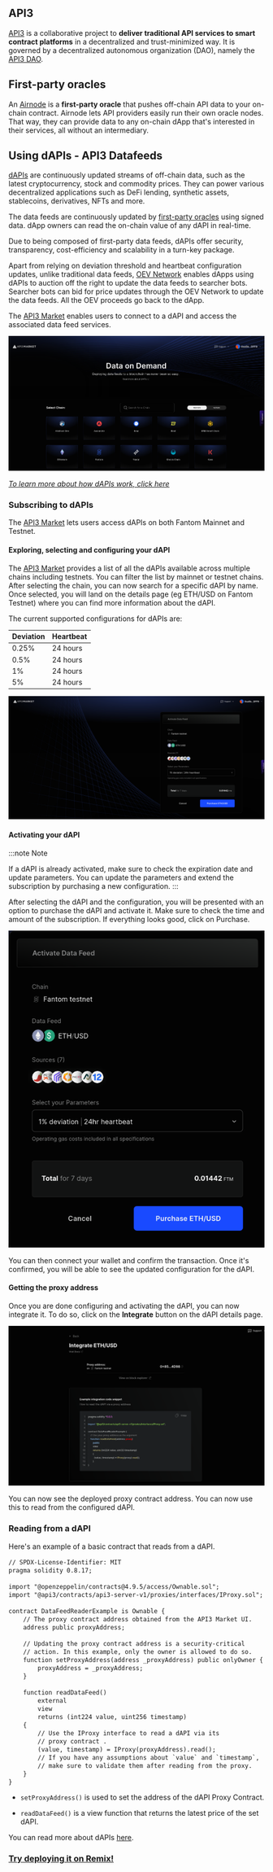 ## API3

[API3](https://api3.org) is a collaborative project to **deliver traditional API services to smart contract platforms** in a decentralized and trust-minimized way. It is governed by a decentralized autonomous organization (DAO), namely the [API3 DAO](https://api3.org/dao).

## First-party oracles

An [Airnode](https://docs.api3.org/explore/airnode/what-is-airnode.html) is a **first-party oracle** that pushes off-chain API data to your on-chain contract. Airnode lets API providers easily run their own oracle nodes. That way, they can provide data to any on-chain dApp that's interested in their services, all without an intermediary.

## Using dAPIs - API3 Datafeeds

[dAPIs](https://docs.api3.org/reference/dapis/understand/) are continuously updated streams of off-chain data, such as the latest cryptocurrency, stock and commodity prices. They can power various decentralized applications such as DeFi lending, synthetic assets, stablecoins, derivatives, NFTs and more.

The data feeds are continuously updated by [first-party oracles](https://docs.api3.org/explore/introduction/first-party.html) using signed data. dApp owners can read the on-chain value of any dAPI in real-time.

Due to being composed of first-party data feeds, dAPIs offer security, transparency, cost-efficiency and scalability in a turn-key package.

Apart from relying on deviation threshold and heartbeat configuration updates, unlike traditional data feeds, [OEV Network](https://docs.api3.org/explore/introduction/oracle-extractable-value.html) enables dApps using dAPIs to auction off the right to update the data feeds to searcher bots. Searcher bots can bid for price updates through the OEV Network to update the data feeds. All the OEV proceeds go back to the dApp.

The [API3 Market](https://market.api3.org/dapis) enables users to connect to a dAPI and access the associated data feed services.

![img](src/dapi-main.png)

[*To learn more about how dAPIs work, click here*](https://docs.api3.org/explore/dapis/what-are-dapis.html)

### Subscribing to dAPIs

The [API3 Market](https://market.api3.org/fantom) lets users access dAPIs on both Fantom Mainnet and Testnet.

#### Exploring, selecting and configuring your dAPI

The [API3 Market](https://market.api3.org/fantom) provides a list of all the dAPIs available across multiple chains including testnets. You can filter the list by mainnet or testnet chains. After selecting the chain, you can now search for a specific dAPI by name. Once selected, you will land on the details page (eg ETH/USD on Fantom Testnet) where you can find more information about the dAPI. 

The current supported configurations for dAPIs are:

| Deviation | Heartbeat |
| --------- | --------- |
| 0.25%     | 24 hours  |
| 0.5%      | 24 hours  |
| 1%        | 24 hours  |
| 5%        | 24 hours  |

![img](src/dapi-1.png)

#### Activating your dAPI

:::note
Note

If a dAPI is already activated, make sure to check the expiration date and update parameters. You can update the parameters and extend the subscription by purchasing a new configuration.
:::

After selecting the dAPI and the configuration, you will be presented with an option to purchase the dAPI and activate it. Make sure to check the time and amount of the subscription. If everything looks good, click on Purchase.

![img](src/dapi-2.png)

You can then connect your wallet and confirm the transaction. Once it's confirmed, you will be able to see the updated configuration for the dAPI.

#### Getting the proxy address

Once you are done configuring and activating the dAPI, you can now integrate it. To do so, click on the **Integrate** button on the dAPI details page.

![img](src/dapi-5.png)

You can now see the deployed proxy contract address. You can now use this to read from the configured dAPI.

### Reading from a dAPI

Here's an example of a basic contract that reads from a dAPI.

```solidity
// SPDX-License-Identifier: MIT
pragma solidity 0.8.17;

import "@openzeppelin/contracts@4.9.5/access/Ownable.sol";
import "@api3/contracts/api3-server-v1/proxies/interfaces/IProxy.sol";

contract DataFeedReaderExample is Ownable {
    // The proxy contract address obtained from the API3 Market UI.
    address public proxyAddress;

    // Updating the proxy contract address is a security-critical
    // action. In this example, only the owner is allowed to do so.
    function setProxyAddress(address _proxyAddress) public onlyOwner {
        proxyAddress = _proxyAddress;
    }

    function readDataFeed()
        external
        view
        returns (int224 value, uint256 timestamp)
    {
        // Use the IProxy interface to read a dAPI via its
        // proxy contract .
        (value, timestamp) = IProxy(proxyAddress).read();
        // If you have any assumptions about `value` and `timestamp`,
        // make sure to validate them after reading from the proxy.
    }
}

```

- `setProxyAddress()` is used to set the address of the dAPI Proxy Contract.

- `readDataFeed()` is a view function that returns the latest price of the set dAPI.

You can read more about dAPIs [here](https://docs.api3.org/guides/dapis/subscribing-to-dapis/).

### [Try deploying it on Remix!](https://remix.ethereum.org/#url=https://github.com/api3-ecosystem/remix-contracts/blob/master/contracts/DapiReader.sol&lang=en&optimize=false&runs=200&evmVersion=null&version=soljson-v0.8.18+commit.87f61d96.js)
